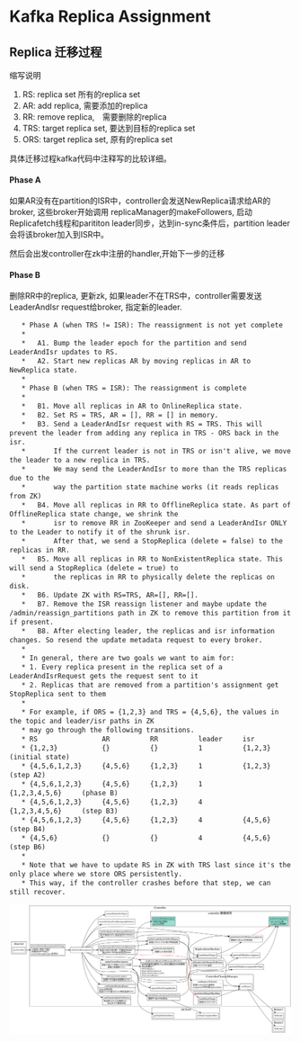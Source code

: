 # Kafka Replica Assignment

## Replica 迁移过程

缩写说明
1. RS: replica set 所有的replica set
2. AR: add replica, 需要添加的replica
3. RR: remove replica,　需要删除的replica
4. TRS: target replica set, 要达到目标的replica set
4. ORS: target replica set, 原有的replica set

具体迁移过程kafka代码中注释写的比较详细。

#### Phase A
如果AR没有在partition的ISR中，controller会发送NewReplica请求给AR的broker, 这些broker开始调用
replicaManager的makeFollowers, 启动Replicafetch线程和parititon leader同步，达到in-sync条件后，partition leader会将该broker加入到ISR中。

然后会出发controller在zk中注册的handler,开始下一步的迁移

#### Phase B

删除RR中的replica, 更新zk, 如果leader不在TRS中，controller需要发送LeaderAndIsr request给broker, 指定新的leader.

```
   * Phase A (when TRS != ISR): The reassignment is not yet complete
   *
   *   A1. Bump the leader epoch for the partition and send LeaderAndIsr updates to RS.
   *   A2. Start new replicas AR by moving replicas in AR to NewReplica state.
   *
   * Phase B (when TRS = ISR): The reassignment is complete
   *
   *   B1. Move all replicas in AR to OnlineReplica state.
   *   B2. Set RS = TRS, AR = [], RR = [] in memory.
   *   B3. Send a LeaderAndIsr request with RS = TRS. This will prevent the leader from adding any replica in TRS - ORS back in the isr.
   *       If the current leader is not in TRS or isn't alive, we move the leader to a new replica in TRS.
   *       We may send the LeaderAndIsr to more than the TRS replicas due to the
   *       way the partition state machine works (it reads replicas from ZK)
   *   B4. Move all replicas in RR to OfflineReplica state. As part of OfflineReplica state change, we shrink the
   *       isr to remove RR in ZooKeeper and send a LeaderAndIsr ONLY to the Leader to notify it of the shrunk isr.
   *       After that, we send a StopReplica (delete = false) to the replicas in RR.
   *   B5. Move all replicas in RR to NonExistentReplica state. This will send a StopReplica (delete = true) to
   *       the replicas in RR to physically delete the replicas on disk.
   *   B6. Update ZK with RS=TRS, AR=[], RR=[].
   *   B7. Remove the ISR reassign listener and maybe update the /admin/reassign_partitions path in ZK to remove this partition from it if present.
   *   B8. After electing leader, the replicas and isr information changes. So resend the update metadata request to every broker.
   *
   * In general, there are two goals we want to aim for:
   * 1. Every replica present in the replica set of a LeaderAndIsrRequest gets the request sent to it
   * 2. Replicas that are removed from a partition's assignment get StopReplica sent to them
   *
   * For example, if ORS = {1,2,3} and TRS = {4,5,6}, the values in the topic and leader/isr paths in ZK
   * may go through the following transitions.
   * RS                AR          RR          leader     isr
   * {1,2,3}           {}          {}          1          {1,2,3}           (initial state)
   * {4,5,6,1,2,3}     {4,5,6}     {1,2,3}     1          {1,2,3}           (step A2)
   * {4,5,6,1,2,3}     {4,5,6}     {1,2,3}     1          {1,2,3,4,5,6}     (phase B)
   * {4,5,6,1,2,3}     {4,5,6}     {1,2,3}     4          {1,2,3,4,5,6}     (step B3)
   * {4,5,6,1,2,3}     {4,5,6}     {1,2,3}     4          {4,5,6}           (step B4)
   * {4,5,6}           {}          {}          4          {4,5,6}           (step B6)
   *
   * Note that we have to update RS in ZK with TRS last since it's the only place where we store ORS persistently.
   * This way, if the controller crashes before that step, we can still recover.
```

![repartition-replica-assignment](./partition-replica-assignment.svg)

